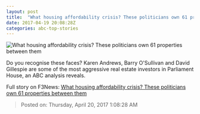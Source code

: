 ```yaml
---
layout: post
title:  "What housing affordability crisis? These politicians own 61 properties between them"
date: 2017-04-19 20:08:28Z
categories: abc-top-stories
---
```


![What housing affordability crisis? These politicians own 61 properties between them](http://www.abc.net.au/news/image/8457738-1x1-700x700.jpg)

Do you recognise these faces? Karen Andrews, Barry O'Sullivan and David Gillespie are some of the most aggressive real estate investors in Parliament House, an ABC analysis reveals.


Full story on F3News: [What housing affordability crisis? These politicians own 61 properties between them](http://www.f3nws.com/n/KGmA4C)

> Posted on: Thursday, April 20, 2017 1:08:28 AM
